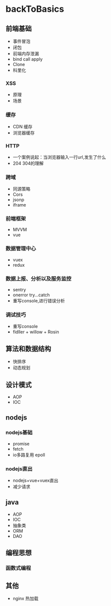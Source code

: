 # backToBasics

## 前端基础
- 事件冒泡
- 闭包
- 前端内存泄漏
- bind call apply
- Clone 
- 科里化

### XSS
- 原理
- 场景

### 缓存
- CDN 缓存
- 浏览器缓存

### HTTP
- 一个案例说起：当浏览器输入一行url,发生了什么
- 204 304的理解

### 跨域
- 同源策略
- Cors
- jsonp
- iframe

### 前端框架
- MVVM
- vue

### 数据管理中心
- vuex
- redux

### 数据上报、分析以及服务监控
- sentry
- onerror try...catch
- 重写console,进行错误分析

### 调试技巧
- 重写console
- fidller + willow + Rosin

## 算法和数据结构
- 快排序
- 动态规划

## 设计模式
- AOP
- IOC

## nodejs
### nodejs基础
- promise
- fetch
- io多路复用 epoll

### nodejs直出
- nodejs+vue+vuex直出
- 减少请求

## java
- AOP
- IOC
- 抽象类
- ORM
- DAO

## 编程思想
### 函数式编程

## 其他
- nginx 热加载

